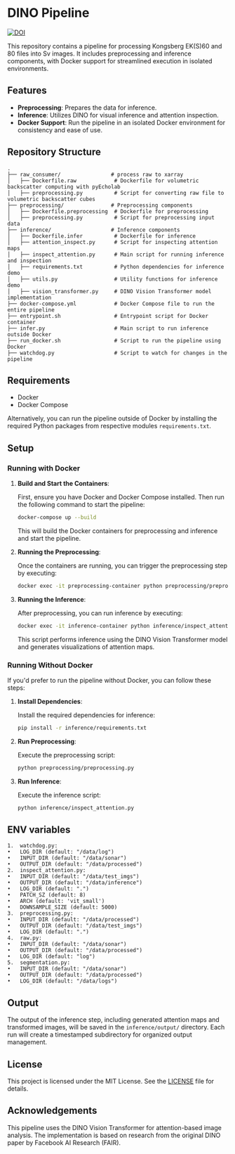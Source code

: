 
# DINO Pipeline
[![DOI](https://zenodo.org/badge/842972791.svg)](https://doi.org/10.5281/zenodo.15126704)

This repository contains a pipeline for processing Kongsberg EK(S)60 and 80 files into Sv images. 
It includes preprocessing and inference components, with Docker support for streamlined execution in isolated environments.

## Features

- **Preprocessing**: Prepares the data for inference.
- **Inference**: Utilizes DINO for visual inference and attention inspection.
- **Docker Support**: Run the pipeline in an isolated Docker environment for consistency and ease of use.

## Repository Structure

```
.
├── raw_consumer/                # process raw to xarray
│   ├── Dockerfile.raw            # Dockerfile for volumetric backscatter computing with pyEcholab
│   ├── preprocessing.py          # Script for converting raw file to volumetric backscatter cubes
├── preprocessing/               # Preprocessing components
│   ├── Dockerfile.preprocessing  # Dockerfile for preprocessing
│   ├── preprocessing.py          # Script for preprocessing input data
├── inference/                   # Inference components
│   ├── Dockerfile.infer          # Dockerfile for inference
│   ├── attention_inspect.py      # Script for inspecting attention maps
│   ├── inspect_attention.py      # Main script for running inference and inspection
│   ├── requirements.txt          # Python dependencies for inference demo
│   ├── utils.py                  # Utility functions for inference demo
│   ├── vision_transformer.py     # DINO Vision Transformer model implementation
├── docker-compose.yml            # Docker Compose file to run the entire pipeline
├── entrypoint.sh                 # Entrypoint script for Docker container
├── infer.py                      # Main script to run inference outside Docker
├── run_docker.sh                 # Script to run the pipeline using Docker
├── watchdog.py                   # Script to watch for changes in the pipeline
```

## Requirements

- Docker
- Docker Compose

Alternatively, you can run the pipeline outside of Docker by installing the required Python packages from respective modules `requirements.txt`.

## Setup

### Running with Docker

1. **Build and Start the Containers**:
   
   First, ensure you have Docker and Docker Compose installed. Then run the following command to start the pipeline:

   ```bash
   docker-compose up --build
   ```

   This will build the Docker containers for preprocessing and inference and start the pipeline.

2. **Running the Preprocessing**:

   Once the containers are running, you can trigger the preprocessing step by executing:

   ```bash
   docker exec -it preprocessing-container python preprocessing/preprocessing.py
   ```

3. **Running the Inference**:

   After preprocessing, you can run inference by executing:

   ```bash
   docker exec -it inference-container python inference/inspect_attention.py
   ```

   This script performs inference using the DINO Vision Transformer model and generates visualizations of attention maps.

### Running Without Docker

If you'd prefer to run the pipeline without Docker, you can follow these steps:

1. **Install Dependencies**:

   Install the required dependencies for inference:

   ```bash
   pip install -r inference/requirements.txt
   ```

2. **Run Preprocessing**:

   Execute the preprocessing script:

   ```bash
   python preprocessing/preprocessing.py
   ```

3. **Run Inference**:

   Execute the inference script:

   ```bash
   python inference/inspect_attention.py
   ```
## ENV variables

	1.	watchdog.py:
	•	LOG_DIR (default: "/data/log")
	•	INPUT_DIR (default: "/data/sonar")
	•	OUTPUT_DIR (default: "/data/processed")
	2.	inspect_attention.py:
	•	INPUT_DIR (default: "/data/test_imgs")
	•	OUTPUT_DIR (default: "/data/inference")
	•	LOG_DIR (default: ".")
	•	PATCH_SZ (default: 8)
	•	ARCH (default: 'vit_small')
	•	DOWNSAMPLE_SIZE (default: 5000)
	3.	preprocessing.py:
	•	INPUT_DIR (default: "/data/processed")
	•	OUTPUT_DIR (default: "/data/test_imgs")
	•	LOG_DIR (default: ".")
	4.	raw.py:
	•	INPUT_DIR (default: "/data/sonar")
	•	OUTPUT_DIR (default: "/data/processed")
	•	LOG_DIR (default: "log")
	5.	segmentation.py:
	•	INPUT_DIR (default: "/data/sonar")
	•	OUTPUT_DIR (default: "/data/processed")
	•	LOG_DIR (default: "/data/logs")

## Output

The output of the inference step, including generated attention maps and transformed images, will be saved in the `inference/output/` directory. Each run will create a timestamped subdirectory for organized output management.

## License

This project is licensed under the MIT License. See the [LICENSE](LICENSE) file for details.

## Acknowledgements

This pipeline uses the DINO Vision Transformer for attention-based image analysis. The implementation is based on research from the original DINO paper by Facebook AI Research (FAIR).
